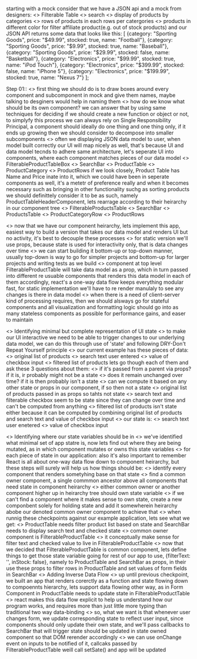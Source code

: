 starting with a mock
consider that we have a JSON api and a mock from designers:
    <> Filterable Table
        <> search
        <> display of products by categories
        <> rows of products in each rows per catergories
        <> products in different color for filter affiliate product(e.g. out of stock products)
 and our JSON API returns some data that looks like this:
 [
  {category: "Sporting Goods", price: "$49.99", stocked: true, name: "Football"},
  {category: "Sporting Goods", price: "$9.99", stocked: true, name: "Baseball"},
  {category: "Sporting Goods", price: "$29.99", stocked: false, name: "Basketball"},
  {category: "Electronics", price: "$99.99", stocked: true, name: "iPod Touch"},
  {category: "Electronics", price: "$399.99", stocked: false, name: "iPhone 5"},
  {category: "Electronics", price: "$199.99", stocked: true, name: "Nexus 7"}
];


Step 01::
<> first thing we should do is to draw boxes around every component and subcomponent in mock and give them names, maybe talking to desginers would help in naming them
<> how do we know what should be its own component? we can answer that by using same techniques for deciding if we should create a new function or object or not, to simplyfy this process we can always rely on Single Responsibility Principal, a component should ideally do one thing and one thing only, if it ends up growing then we should consider to decompose into smaller subcomponents
<> often we displaying JSON data model to user, when model built correctly our UI will map nicely as well, that's because UI and data model tecnds to adhere same architecture, let's seperate UI into components, where each component matches pieces of our data model
    <> FilterableProductTableBox
    <> SearchBar
    <> ProductTable
    <> ProductCategory
    <> ProductRows
if we look closely, Product Table has Name and Price inate into it, which we could have been in seperate components as well, it's a metetr of preference really and when it becomes necessary such as bringing in other functionality suchg as sorting products we should definittely consider it to be as such, namely ProductTableHeaderComponent,
lets rearrage according to their heirarchy in our component tree
    <> FilterableProductsTable
        <> SearchBar
        <> ProductsTable
            <> ProductCategoryRow
            <> ProductRows

<> now that we have our component heirarchy, lets implement this app, easiest way to build a version that takes our data model and renders UI but no activity, it's best to decouple these processes
<> for static version we'll use props, because state is used for interactivity only, that is data changes over time
<> we can start building it bottom-up or top-down manner, usually top-down is way to go for simpler projects and bottom-up for larger projects and writing tests as we build
<> component at top level FilterableProductTable will take data model as a prop, which in turn passed into different re usuable components that renders this data model in each of them accordingly, react's a one-way data flow keeps everything modular fast, for static implementation we'll have to re render manulaly to see any changes is there in data model
<> when there is a need of client-server kind of processing requires, then we should alsways go for stateful components and all visualization and formatting logic should go into as many stateless components as possible for performance gains, and easer to maintain


<> Identifying minimal but complete representation of UI state
    <> to make our UI interactive we need to be able to trigger changes to our underlying data model, we can do this through use of 'state' and following DRY-Don't Repeat Yourself principle
    <> our current example has these pieces of data:
        <> original list of products
        <> search text user entered
        <> value of checkbox input
        <> filtered list of products
    lets go though each of them and ask these 3 questions about them:
        <> if it's passed from a parent via props? if it is, ir probably might not be a state
        <> does it remain unchanged over time? if it is then probably isn't a state
        <> can we compute it based on any other state or props in our component, if so then not a state
    <> original list of products passed in as props so tahts not state 
    <> search text and filterable checkbox seem to be state since they can change over time and can't be computed from anything
    <> filtered list of products isn't state either because it can be computed by combining original list of products and search text and value of checkbox input
    <> our state is:
        <> search text user enetered
        <> value of checkbox input


<> Identifying where our state variables should be in
    <> we've identified what minimal set of app statre is, now lets find out where they are being mutated, as in which component mutates or owns this state variables
    <> for each piece of state in our application: also it's also important to remember React is all about one-way data flow down to component heirarchy, but these steps will surely will help us how things should be:
        <> identify every component that renders sometyhing base on that state
        <> find a common owner component, a single commmon ancestor above all components that need state in component heirarchy
        <> either common owner or another component higher up in heirarchy tree should own state variable
        <> if we can't find a component where it makes sense to own state, create a new componbent solely for holding state and add it somewherein heirarchy abobe our denoted common owner component to achieve that
    <> when runnig these checkpoints against our example application, lets see what we get:
        <> ProductTable needs filter product list based on state and SearchBar needs to display search text and checked state
        <> common owner component is FilterableProductTable
        <> it conceptually make sense for filter text and checked value to live in FilterableProductTable
    <> now that we decided that FilterableProductTable is common component, lets define things to get those state variable going for rest of our app to use, {filterText: '', inStock: false}, namely to ProductTable and SearchBar as props, in their use these props to filter rows in ProductTable and set values of form fields in SearchBar
<> Adding Inverse Data Flow
    <> up until previous checkpoint, we built an app that renders corerctly as a function and state flowing down to compoennts hierarchy, lets support data flowing other way, as in Form Component in ProductTable needs to update state in FilterableProductTable
    <> react makes this data flow explicit to help us understand how our program works, and requires more than just little more typing than traditional two way data-binding
    <> so, what we want is that whenever user changes form, we update corresponding state to reflect user input, since components should only update their own state, and we'll pass callbacks to SearchBar that will trigger state should be updated in state owned component so that DOM rerender accordingly
        <> we can use onChange event on inputs to be notified of it, callcaks passed by FilterableProductTable weill call setSate() and app will be updated
